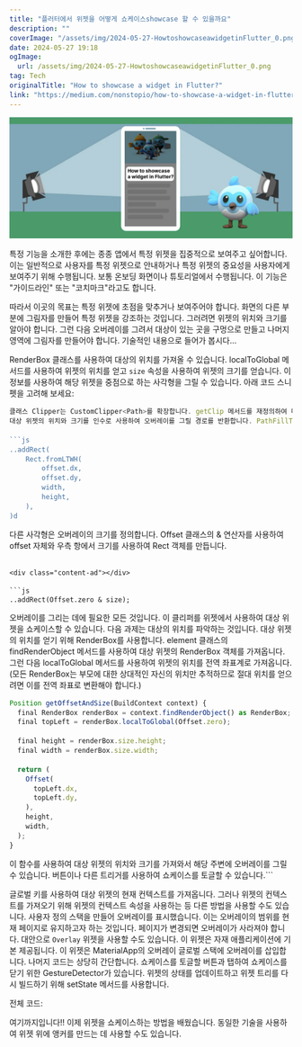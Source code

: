 ```yaml
---
title: "플러터에서 위젯을 어떻게 쇼케이스showcase 할 수 있을까요"
description: ""
coverImage: "/assets/img/2024-05-27-HowtoshowcaseawidgetinFlutter_0.png"
date: 2024-05-27 19:18
ogImage: 
  url: /assets/img/2024-05-27-HowtoshowcaseawidgetinFlutter_0.png
tag: Tech
originalTitle: "How to showcase a widget in Flutter?"
link: "https://medium.com/nonstopio/how-to-showcase-a-widget-in-flutter-3b0a25fac1bb"
---
```



<img src="/assets/img/2024-05-27-HowtoshowcaseawidgetinFlutter_0.png" />

특정 기능을 소개한 후에는 종종 앱에서 특정 위젯을 집중적으로 보여주고 싶어합니다. 이는 일반적으로 사용자를 특정 위젯으로 안내하거나 특정 위젯의 중요성을 사용자에게 보여주기 위해 수행됩니다. 보통 온보딩 화면이나 튜토리얼에서 수행됩니다. 이 기능은 "가이드라인" 또는 "코치마크"라고도 합니다.

따라서 이곳의 목표는 특정 위젯에 초점을 맞추거나 보여주어야 합니다. 화면의 다른 부분에 그림자를 만들어 특정 위젯을 강조하는 것입니다. 그러려면 위젯의 위치와 크기를 알아야 합니다. 그런 다음 오버레이를 그려서 대상이 있는 곳을 구멍으로 만들고 나머지 영역에 그림자를 만들어야 합니다. 기술적인 내용으로 들어가 봅시다...

RenderBox 클래스를 사용하여 대상의 위치를 가져올 수 있습니다. localToGlobal 메서드를 사용하여 위젯의 위치를 얻고 `size` 속성을 사용하여 위젯의 크기를 얻습니다. 이 정보를 사용하여 해당 위젯을 중점으로 하는 사각형을 그릴 수 있습니다.
아래 코드 스니펫을 고려해 보세요:

<div class="content-ad"></div>

```js
클래스 Clipper는 CustomClipper<Path>를 확장합니다. getClip 메서드를 재정의하여 대상 위젯 주변에 사각형을 그립니다.
대상 위젯의 위치와 크기를 인수로 사용하여 오버레이를 그릴 경로를 반환합니다. PathFillType.evenOdd를 사용하여 사각형 외부 영역을 채웁니다.

```js
..addRect(
    Rect.fromLTWH(
        offset.dx,
        offset.dy,
        width,
        height,
    ),
)d
```

다른 사각형은 오버레이의 크기를 정의합니다. Offset 클래스의 & 연산자를 사용하여 offset 자체와 우측 항에서 크기를 사용하여 Rect 객체를 만듭니다.
```

<div class="content-ad"></div>

```js
..addRect(Offset.zero & size);
```

오버레이를 그리는 데에 필요한 모든 것입니다. 이 클리퍼를 위젯에서 사용하여 대상 위젯을 쇼케이스할 수 있습니다. 다음 과제는 대상의 위치를 파악하는 것입니다.
대상 위젯의 위치를 얻기 위해 RenderBox를 사용합니다. element 클래스의 findRenderObject 메서드를 사용하여 대상 위젯의 RenderBox 객체를 가져옵니다. 그런 다음 localToGlobal 메서드를 사용하여 위젯의 위치를 전역 좌표계로 가져옵니다. (모든 RenderBox는 부모에 대한 상대적인 자신의 위치만 추적하므로 절대 위치를 얻으려면 이를 전역 좌표로 변환해야 합니다.)

```js
Position getOffsetAndSize(BuildContext context) {
  final RenderBox renderBox = context.findRenderObject() as RenderBox;
  final topLeft = renderBox.localToGlobal(Offset.zero);

  final height = renderBox.size.height;
  final width = renderBox.size.width;

  return (
    Offset(
      topLeft.dx,
      topLeft.dy,
    ),
    height,
    width,
  );
}
```

이 함수를 사용하여 대상 위젯의 위치와 크기를 가져와서 해당 주변에 오버레이를 그릴 수 있습니다. 버튼이나 다른 트리거를 사용하여 쇼케이스를 토글할 수 있습니다.```

<div class="content-ad"></div>

글로벌 키를 사용하여 대상 위젯의 현재 컨텍스트를 가져옵니다. 그러나 위젯의 컨텍스트를 가져오기 위해 위젯의 컨텍스트 속성을 사용하는 등 다른 방법을 사용할 수도 있습니다.
사용자 정의 스택을 만들어 오버레이를 표시했습니다. 이는 오버레이의 범위를 현재 페이지로 유지하고자 하는 것입니다. 페이지가 변경되면 오버레이가 사라져야 합니다. 대안으로 `Overlay` 위젯을 사용할 수도 있습니다. 이 위젯은 자재 애플리케이션에 기본 제공됩니다. 이 위젯은 MaterialApp의 오버레이 글로벌 스택에 오버레이를 삽입합니다.
나머지 코드는 상당히 간단합니다. 쇼케이스를 토글할 버튼과 탭하여 쇼케이스를 닫기 위한 GestureDetector가 있습니다. 위젯의 상태를 업데이트하고 위젯 트리를 다시 빌드하기 위해 setState 메서드를 사용합니다.

전체 코드:

여기까지입니다!! 이제 위젯을 쇼케이스하는 방법을 배웠습니다. 동일한 기술을 사용하여 위젯 위에 앵커를 만드는 데 사용할 수도 있습니다.